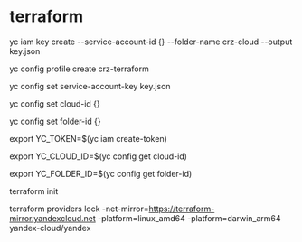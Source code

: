 # terraform

yc iam key create  --service-account-id {} --folder-name crz-cloud --output key.json

yc config profile create crz-terraform

yc config set service-account-key key.json

yc config set cloud-id {}

yc config set folder-id {}

export YC_TOKEN=$(yc iam create-token)

export YC_CLOUD_ID=$(yc config get cloud-id)

export YC_FOLDER_ID=$(yc config get folder-id)

terraform init

terraform providers lock -net-mirror=https://terraform-mirror.yandexcloud.net -platform=linux_amd64 -platform=darwin_arm64 yandex-cloud/yandex

